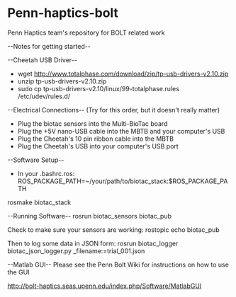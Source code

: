 Penn-haptics-bolt
=================

Penn Haptics team's repository for BOLT related work


--Notes for getting started--

--Cheetah USB Driver--
- wget http://www.totalphase.com/download/zip/tp-usb-drivers-v2.10.zip
- unzip tp-usb-drivers-v2.10.zip
- sudo cp tp-usb-drivers-v2.10/linux/99-totalphase.rules /etc/udev/rules.d/

--Electrical Connections--
(Try for this order, but it doesn't really matter)
- Plug the biotac sensors into the Multi-BioTac board
- Plug the +5V nano-USB cable into the MBTB and your computer's USB
- Plug the Cheetah's 10 pin ribbon cable into the MBTB
- Plug the Cheetah's USB into your computer's USB port

--Software Setup--
- In your .bashrc.ros:
ROS_PACKAGE_PATH=~/your/path/to/biotac_stack:$ROS_PACKAGE_PATH

rosmake biotac_stack

--Running Software--
rosrun biotac_sensors biotac_pub

Check to make sure your sensors are working:
rostopic echo biotac_pub

Then to log some data in JSON form:
rosrun biotac_logger biotac_json_logger.py _filename:=trial_001.json

--Matlab GUI--
Please see the Penn Bolt Wiki for instructions on how to use the GUI

http://bolt-haptics.seas.upenn.edu/index.php/Software/MatlabGUI
